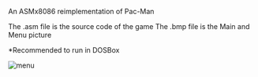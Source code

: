 An ASMx8086 reimplementation of Pac-Man

The .asm file is the source code of the game
The .bmp file is the Main and Menu picture

*Recommended to run in DOSBox

![menu](https://github.com/DrBalrog/Pac-Man/assets/61509039/e59d69cf-048e-4906-98f4-0c991681a987)
